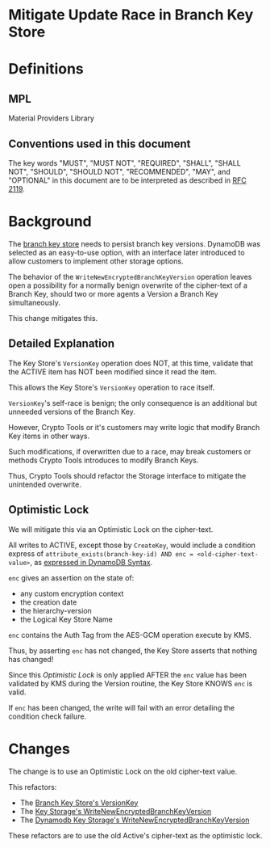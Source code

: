 [//]: # "Copyright Amazon.com Inc. or its affiliates. All Rights Reserved."
[//]: # "SPDX-License-Identifier: CC-BY-SA-4.0"

# Mitigate Update Race in Branch Key Store

# Definitions

## MPL

Material Providers Library

## Conventions used in this document

The key words "MUST", "MUST NOT", "REQUIRED", "SHALL", "SHALL NOT", "SHOULD",
"SHOULD NOT", "RECOMMENDED", "MAY", and "OPTIONAL" in this document are to be
interpreted as described in [RFC 2119](https://tools.ietf.org/html/rfc2119).

# Background

The [branch key store](../../framework/branch-key-store.md) needs to persist branch key versions.
DynamoDB was selected as an easy-to-use option,
with an interface later introduced to allow customers
to implement other storage options.

The behavior of the `WriteNewEncryptedBranchKeyVersion` operation
leaves open a possibility for a normally benign overwrite
of the cipher-text of a Branch Key,
should two or more agents a Version a Branch Key simultaneously. 

This change mitigates this.

## Detailed Explanation

The Key Store's `VersionKey` operation does NOT,
at this time,
validate that the ACTIVE item has NOT been modified
since it read the item.

This allows the Key Store's `VersionKey` operation
to race itself.

`VersionKey`'s self-race is benign;
the only consequence is an additional
but unneeded versions of the Branch Key.

However,
Crypto Tools or it's customers may write logic
that modify Branch Key items in other ways.

Such modifications,
if overwritten due to a race,
may break customers or methods Crypto Tools
introduces to modify Branch Keys.

Thus,
Crypto Tools should refactor the Storage interface
to mitigate the unintended overwrite.

## Optimistic Lock

We will mitigate this via an Optimistic Lock on the cipher-text.

All writes to ACTIVE,
except those by `CreateKey`,
would include a condition express of
`attribute_exists(branch-key-id) AND enc = <old-cipher-text-value>`,
as [expressed in DynamoDB Syntax](https://docs.aws.amazon.com/amazondynamodb/latest/developerguide/Expressions.OperatorsAndFunctions.html).

`enc` gives an assertion on the state of:

- any custom encryption context
- the creation date
- the hierarchy-version
- the Logical Key Store Name

`enc` contains the Auth Tag from
the AES-GCM operation execute by KMS.

Thus, by asserting `enc` has not changed,
the Key Store asserts that nothing has changed!

Since this _Optimistic Lock_ is only
applied AFTER the `enc` value has
been validated by KMS
during the Version routine,
the Key Store KNOWS `enc` is valid.

If `enc` has been changed,
the write will fail with an error detailing the condition check failure.

# Changes

The change is to use an Optimistic Lock
on the old cipher-text value.

This refactors:
- The [Branch Key Store's VersionKey](../../framework/branch-key-store.md#versionkey)
- The [Key Storage's WriteNewEncryptedBranchKeyVersion](../../framework/key-store/key-storage.md#writenewencryptedbranchkeyversion)
- The [Dynamodb Key Storage's WriteNewEncryptedBranchKeyVersion](../../framework/key-store/dynamodb-key-storage.md#writenewencryptedbranchkeyversion)

These refactors are to use the old Active's cipher-text
as the optimistic lock.
